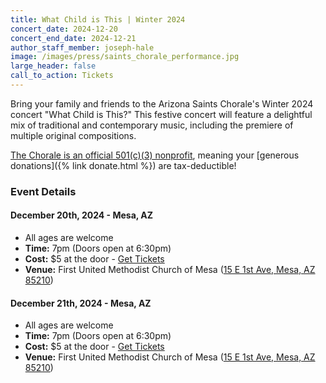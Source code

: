 ```yaml
---
title: What Child is This | Winter 2024
concert_date: 2024-12-20
concert_end_date: 2024-12-21
author_staff_member: joseph-hale
image: /images/press/saints_chorale_performance.jpg
large_header: false
call_to_action: Tickets
---
```


Bring your family and friends to the Arizona Saints Chorale's Winter 2024
concert "What Child is This?" This festive concert will feature a delightful
mix of traditional and contemporary music, including the premiere of multiple
original compositions.

[The Chorale is an official 501(c)(3)
nonprofit](https://apps.irs.gov/pub/epostcard/dl/FinalLetter_93-3531070_THESAINTSCHORALEINC_09212023_00.pdf),
meaning your [generous donations]({% link donate.html %}) are tax-deductible!

### Event Details

#### December 20th, 2024 - Mesa, AZ
 - All ages are welcome
 - **Time:** 7pm (Doors open at 6:30pm)
 - **Cost:** $5 at the door - [Get Tickets](https://saintschorale.square.site/product/what-child-is-this-friday-december-20-2024-7pm-/8)
 - **Venue:** First United Methodist Church of Mesa ([15 E 1st Ave, Mesa, AZ 85210](https://maps.app.goo.gl/LEpLXCK9koKCnn958))

#### December 21th, 2024 - Mesa, AZ
 - All ages are welcome
 - **Time:** 7pm (Doors open at 6:30pm)
 - **Cost:** $5 at the door - [Get Tickets](https://saintschorale.square.site/product/what-child-is-this-saturday-december-21-2024-7pm-/11)
 - **Venue:** First United Methodist Church of Mesa ([15 E 1st Ave, Mesa, AZ 85210](https://maps.app.goo.gl/LEpLXCK9koKCnn958))